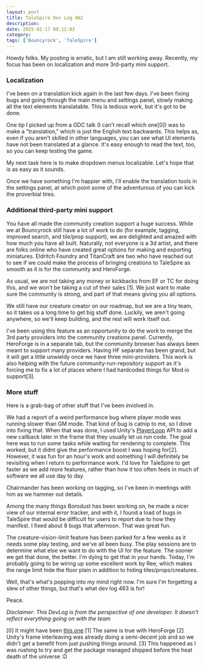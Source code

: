 ```yaml
---
layout: post
title: TaleSpire Dev Log 462
description:
date: 2025-02-17 09:12:03
category:
tags: ['Bouncyrock', 'TaleSpire']
---
```


Howdy folks. My posting is erratic, but I am still working away. Recently, my focus has been on localization and more 3rd-party mini support.

### Localization

I've been on a translation kick again in the last few days. I've been fixing bugs and going through the main menu and settings panel, slowly making all the text elements translatable. This is tedious work, but it's got to be done. 

One tip I picked up from a GDC talk (I can't recall which one[0]) was to make a "translation," which is just the English text backwards. This helps as, even if you aren't skilled in other languages, you can see what UI elements have not been translated at a glance. It's easy enough to read the text, too, so you can keep testing the game.

My next task here is to make dropdown menus localizable. Let's hope that is as easy as it sounds.

Once we have something I'm happier with, I'll enable the translation tools in the settings panel, at which point some of the adventurous of you can kick the proverbial tires.

### Additional third-party mini support

You have all made the community creation support a huge success. While we at Bouncyrock still have a lot of work to do (for example, tagging, improved search, and tile/prop support), we are delighted and amazed with how much you have all built. Naturally, not everyone is a 3d artist, and there are folks online who have created great options for making and exporting miniatures. Eldritch Foundry and TitanCraft are two who have reached out to see if we could make the process of bringing creations to TaleSpire as smooth as it is for the community and HeroForge.

As usual, we are not taking any money or kickbacks from EF or TC for doing this, and we won't be taking a cut of their sales [1]. We just want to make sure the community is strong, and part of that means giving you all options. 

We still have our creature creator on our roadmap, but we are a tiny team, so it takes us a long time to get big stuff done. Luckily, we aren't going anywhere, so we'll keep building, and the rest will work itself out.

I've been using this feature as an opportunity to do the work to merge the 3rd party providers into the community creations panel. Currently, HeroForge is in a separate tab, but the community browser has always been meant to support many providers. Having HF separate has been grand, but it will get a little unwieldy once we have three mini-providers. This work is also helping with the future community-run-repository support as it's forcing me to fix a lot of places where I had hardcoded things for Mod.io support[3]. 

### More stuff

Here is a grab-bag of other stuff that I've been involved in.

We had a report of a weird performance bug where player mode was running slower than GM mode. That kind of bug is catnip to me, so I dove into fixing that. When that was done, I used Unity's [PlayerLoop](https://docs.unity3d.com/6000.0/Documentation/ScriptReference/LowLevel.PlayerLoopSystem.html) API to add a new callback later in the frame that they usually let us run code. The goal here was to run some tasks while waiting for rendering to complete. This worked, but it didnt give the performance boost I was hoping for[2]. However, it was fun for an hour's work and something I will definitely be revisiting when I return to performance work. I'd love for TaleSpire to get faster as we add more features, rather than how it too often feels in much of software we all use day to day. 

Chairmander has been working on tagging, so I've been in meetings with him as we hammer out details.

Among the many things Borodust has been working on, he made a nicer view of our internal error tracker, and with it, I found a load of bugs in TaleSpire that would be difficult for users to report due to how they manifest. I fixed about 8 bugs that afternoon. That was great fun.

The creature-vision-limit feature has been parked for a few weeks as it needs some play testing, and we've all been busy. The play sessions are to determine what else we want to do with the UI for the feature. The sooner we get that done, the better. I'm dying to get that in your hands. Today, I'm probably going to be wiring up some excellent work by Ree, which makes the range limit hide the floor plain in addition to hiding tiles/props/creatures.

Well, that's what's popping into my mind right now. I'm sure I'm forgetting a slew of other things, but that's what dev log 463 is for!

Peace.

*Disclaimer: This DevLog is from the perspective of one developer. It doesn't reflect everything going on with the team*

[0] It might have been [this one](https://www.youtube.com/watch?v=t6Wwe1_NnOc)
[1] The same is true with HeroForge
[2] Unity's frame interleaving was already doing a semi-decent job and so we didn't get a benefit from just pushing things around.
[3] This happened as I was rushing to try and get the package managed shipped before the heat death of the universe :D
